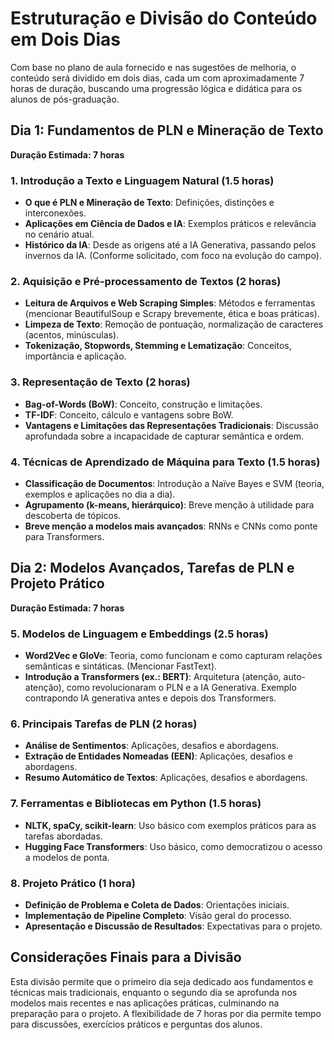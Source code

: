 # Estruturação e Divisão do Conteúdo em Dois Dias

Com base no plano de aula fornecido e nas sugestões de melhoria, o conteúdo será dividido em dois dias, cada um com aproximadamente 7 horas de duração, buscando uma progressão lógica e didática para os alunos de pós-graduação.

## Dia 1: Fundamentos de PLN e Mineração de Texto

**Duração Estimada: 7 horas**

### 1. Introdução a Texto e Linguagem Natural (1.5 horas)

*   **O que é PLN e Mineração de Texto**: Definições, distinções e interconexões.
*   **Aplicações em Ciência de Dados e IA**: Exemplos práticos e relevância no cenário atual.
*   **Histórico da IA**: Desde as origens até a IA Generativa, passando pelos invernos da IA. (Conforme solicitado, com foco na evolução do campo).

### 2. Aquisição e Pré-processamento de Textos (2 horas)

*   **Leitura de Arquivos e Web Scraping Simples**: Métodos e ferramentas (mencionar BeautifulSoup e Scrapy brevemente, ética e boas práticas).
*   **Limpeza de Texto**: Remoção de pontuação, normalização de caracteres (acentos, minúsculas).
*   **Tokenização, Stopwords, Stemming e Lematização**: Conceitos, importância e aplicação.

### 3. Representação de Texto (2 horas)

*   **Bag-of-Words (BoW)**: Conceito, construção e limitações.
*   **TF-IDF**: Conceito, cálculo e vantagens sobre BoW.
*   **Vantagens e Limitações das Representações Tradicionais**: Discussão aprofundada sobre a incapacidade de capturar semântica e ordem.

### 4. Técnicas de Aprendizado de Máquina para Texto (1.5 horas)

*   **Classificação de Documentos**: Introdução a Naïve Bayes e SVM (teoria, exemplos e aplicações no dia a dia).
*   **Agrupamento (k-means, hierárquico)**: Breve menção à utilidade para descoberta de tópicos.
*   **Breve menção a modelos mais avançados**: RNNs e CNNs como ponte para Transformers.

## Dia 2: Modelos Avançados, Tarefas de PLN e Projeto Prático

**Duração Estimada: 7 horas**

### 5. Modelos de Linguagem e Embeddings (2.5 horas)

*   **Word2Vec e GloVe**: Teoria, como funcionam e como capturam relações semânticas e sintáticas. (Mencionar FastText).
*   **Introdução a Transformers (ex.: BERT)**: Arquitetura (atenção, auto-atenção), como revolucionaram o PLN e a IA Generativa. Exemplo contrapondo IA generativa antes e depois dos Transformers.

### 6. Principais Tarefas de PLN (2 horas)

*   **Análise de Sentimentos**: Aplicações, desafios e abordagens.
*   **Extração de Entidades Nomeadas (EEN)**: Aplicações, desafios e abordagens.
*   **Resumo Automático de Textos**: Aplicações, desafios e abordagens.

### 7. Ferramentas e Bibliotecas em Python (1.5 horas)

*   **NLTK, spaCy, scikit-learn**: Uso básico com exemplos práticos para as tarefas abordadas.
*   **Hugging Face Transformers**: Uso básico, como democratizou o acesso a modelos de ponta.

### 8. Projeto Prático (1 hora)

*   **Definição de Problema e Coleta de Dados**: Orientações iniciais.
*   **Implementação de Pipeline Completo**: Visão geral do processo.
*   **Apresentação e Discussão de Resultados**: Expectativas para o projeto.

## Considerações Finais para a Divisão

Esta divisão permite que o primeiro dia seja dedicado aos fundamentos e técnicas mais tradicionais, enquanto o segundo dia se aprofunda nos modelos mais recentes e nas aplicações práticas, culminando na preparação para o projeto. A flexibilidade de 7 horas por dia permite tempo para discussões, exercícios práticos e perguntas dos alunos.

